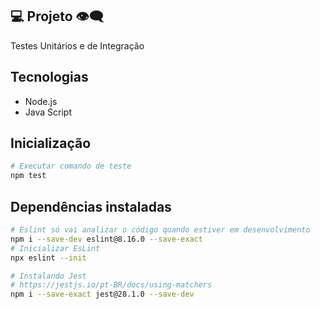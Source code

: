 ## 💻 Projeto 👁‍🗨

Testes Unitários e de Integração 

## Tecnologias 
- Node.js
- Java Script

## Inicialização
```sh
# Executar comando de teste
npm test
```

## Dependências instaladas

```sh
# Eslint só vai analizar o código quando estiver em desenvolvimento
npm i --save-dev eslint@8.16.0 --save-exact
# Inicializar EsLint
npx eslint --init

# Instalando Jest
# https://jestjs.io/pt-BR/docs/using-matchers
npm i --save-exact jest@28.1.0 --save-dev
```